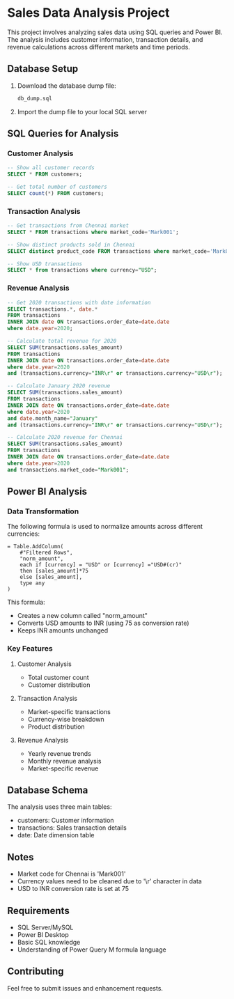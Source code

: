 # Sales Data Analysis Project

This project involves analyzing sales data using SQL queries and Power BI. The analysis includes customer information, transaction details, and revenue calculations across different markets and time periods.

## Database Setup

1. Download the database dump file:
   ```bash
   db_dump.sql
   ```

2. Import the dump file to your local SQL server

## SQL Queries for Analysis

### Customer Analysis
```sql
-- Show all customer records
SELECT * FROM customers;

-- Get total number of customers
SELECT count(*) FROM customers;
```

### Transaction Analysis
```sql
-- Get transactions from Chennai market
SELECT * FROM transactions where market_code='Mark001';

-- Show distinct products sold in Chennai
SELECT distinct product_code FROM transactions where market_code='Mark001';

-- Show USD transactions
SELECT * from transactions where currency="USD";
```

### Revenue Analysis
```sql
-- Get 2020 transactions with date information
SELECT transactions.*, date.* 
FROM transactions 
INNER JOIN date ON transactions.order_date=date.date 
where date.year=2020;

-- Calculate total revenue for 2020
SELECT SUM(transactions.sales_amount) 
FROM transactions 
INNER JOIN date ON transactions.order_date=date.date 
where date.year=2020 
and (transactions.currency="INR\r" or transactions.currency="USD\r");

-- Calculate January 2020 revenue
SELECT SUM(transactions.sales_amount) 
FROM transactions 
INNER JOIN date ON transactions.order_date=date.date 
where date.year=2020 
and date.month_name="January" 
and (transactions.currency="INR\r" or transactions.currency="USD\r");

-- Calculate 2020 revenue for Chennai
SELECT SUM(transactions.sales_amount) 
FROM transactions 
INNER JOIN date ON transactions.order_date=date.date 
where date.year=2020 
and transactions.market_code="Mark001";
```

## Power BI Analysis

### Data Transformation
The following formula is used to normalize amounts across different currencies:

```powerquery
= Table.AddColumn(
    #"Filtered Rows", 
    "norm_amount", 
    each if [currency] = "USD" or [currency] ="USD#(cr)" 
    then [sales_amount]*75 
    else [sales_amount], 
    type any
)
```

This formula:
- Creates a new column called "norm_amount"
- Converts USD amounts to INR (using 75 as conversion rate)
- Keeps INR amounts unchanged

### Key Features

1. Customer Analysis
   - Total customer count
   - Customer distribution

2. Transaction Analysis
   - Market-specific transactions
   - Currency-wise breakdown
   - Product distribution

3. Revenue Analysis
   - Yearly revenue trends
   - Monthly revenue analysis
   - Market-specific revenue

## Database Schema

The analysis uses three main tables:
- customers: Customer information
- transactions: Sales transaction details
- date: Date dimension table

## Notes

- Market code for Chennai is 'Mark001'
- Currency values need to be cleaned due to '\r' character in data
- USD to INR conversion rate is set at 75

## Requirements

- SQL Server/MySQL
- Power BI Desktop
- Basic SQL knowledge
- Understanding of Power Query M formula language

## Contributing

Feel free to submit issues and enhancement requests.

